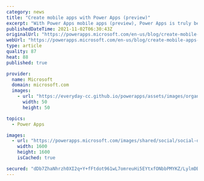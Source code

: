 ```yaml
---
category: news
title: "Create mobile apps with Power Apps (preview)"
excerpt: "With Power Apps mobile apps (preview), Power Apps is truly becoming a Mobile Application Development Platform, stuffed with MAD skills. Low-code mobile app creation, seamless end-to-end branding, multiple app embedding, distribute your app natively and use enterprise governance with Intune. Power Apps"
publishedDateTime: 2021-11-02T06:30:43Z
originalUrl: "https://powerapps.microsoft.com/en-us/blog/create-mobile-apps-with-power-apps-preview/"
webUrl: "https://powerapps.microsoft.com/en-us/blog/create-mobile-apps-with-power-apps-preview/"
type: article
quality: 87
heat: 88
published: true

provider:
  name: Microsoft
  domain: microsoft.com
  images:
    - url: "https://everyday-cc.github.io/powerapps/assets/images/organizations/microsoft.com-50x50.jpg"
      width: 50
      height: 50

topics:
  - Power Apps

images:
  - url: "https://powerapps.microsoft.com/images/shared/social/social-default-image.png"
    width: 1600
    height: 1600
    isCached: true

secured: "dDb7ZhaNhrzh0XI2q+Y+fFtdot961wL7omreuHi5EYtxfONbbPMYKZ/LylmDBAk2yqJ7z9YbLVhJNU+obeC8c6E749dRknZ4zNgUg5tIaL/HXAfun91cDMvN+zqh8jOgi2Is63xCKIyIlFV0IlkTVAQLNT1/wCDeIHXZXhmcmHOj6lsnbzxRRVHgkkaApdE5jgKIUTdAYcw3t8MqMREQMxeMPfLYvUCCBa6AMLiPJQkKxiNGjbE9BHGTUTNphcNbRmvA+DmUPs9zUmpy4MHncuQb0gLTeUi8ZkFmq12CL/u2GOs3ACwZfdIfdbyJgyP8v6yhg31N3lL/BaX77V4W8siP5jHQKqdlfz6bpfTX3Yk=;lBTlhHQSRYedln1v+JeHqQ=="
---
```



